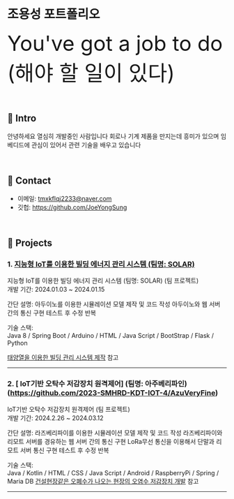 # 조용성 포트폴리오
<font size=12pt>You've got a job to do (해야 할 일이 있다) </font>

</br>

## :pushpin: Intro
안녕하세요 열심히 개발중인 사람입니다
회로나 기계 제품을 만지는데 흥미가 있으며
임베디드에 관심이 있어서 관련 기술을 배우고 있습니다


</br>

## :pushpin: Contact
- 이메일: tmxkflqj2233@naver.com
- 깃헙: https://github.com/JoeYongSung

</br>

## :pushpin: Projects
### 1. [지능형 IoT를 이용한 빌딩 에너지 관리 시스템 (팀명: SOLAR)](https://github.com/2023-SMHRD-KDT-IOT-4/SolarBEMS)
지능형 IoT를 이용한 빌딩 에너지 관리 시스템 (팀명: SOLAR) (팀 프로젝트)  
개발 기간: 2024.01.03 ~ 2024.01.15  

간단 설명:
아두이노를 이용한 시뮬레이션 모델 제작 및 코드 작성
아두이노와 웹 서버 간의 통신 구현
테스트 후 수정 반복

기술 스택:  
Java 8 / Spring Boot / Arduino / HTML / Java Script / BootStrap / Flask / Python
  
[태양열을 이용한 빌딩 관리 시스템 제작](https://github.com/2023-SMHRD-KDT-IOT-4/SolarBEMS) 참고

---

### 2. [ IoT기반 오탁수 저감장치 원격제어] (팀명: 아주베리파인)(https://github.com/2023-SMHRD-KDT-IOT-4/AzuVeryFine)
IoT기반 오탁수 저감장치 원격제어  (팀 프로젝트)  
개발 기간: 2024.2.26 ~ 2024.03.12

간단 설명:
라즈베리파이를 이용한 시뮬레이션 모델 제작 및 코드 작성
라즈베리파이와 리모트 서버를 경유하는 웹 서버 간의 통신 구현
LoRa무선 통신을 이용해서 단말과 리모트 서버 통신 구현
테스트 후 수정 반복
  
기술 스택:  
Java / Kotlin / HTML / CSS / Java Script / Android / RaspberryPi / Spring / Maria DB
[건설현장같은 오폐수가 나오는 현장의 오염수 저감장치 개발](https://github.com/2023-SMHRD-KDT-IOT-4/AzuVeryFine) 참고

---
